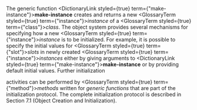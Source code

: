  



The generic function <DictionaryLink styled={true} term={"make-instance"}><b>make-instance</b></DictionaryLink> creates and returns a new <GlossaryTerm styled={true} term={"instance"}><i>instance</i></GlossaryTerm> of a <GlossaryTerm styled={true} term={"class"}><i>class</i></GlossaryTerm>. The object system provides several mechanisms for specifying how a new <GlossaryTerm styled={true} term={"instance"}><i>instance</i></GlossaryTerm> is to be initialized. For example, it is possible to specify the initial values for <GlossaryTerm styled={true} term={"slot"}><i>slots</i></GlossaryTerm> in newly created <GlossaryTerm styled={true} term={"instance"}><i>instances</i></GlossaryTerm> either by giving arguments to <DictionaryLink styled={true} term={"make-instance"}><b>make-instance</b></DictionaryLink> or by providing default initial values. Further initialization 



activities can be performed by <GlossaryTerm styled={true} term={"method"}><i>methods</i></GlossaryTerm> written for *generic functions* that are part of the initialization protocol. The complete initialization protocol is described in Section 7.1 (Object Creation and Initialization). 



